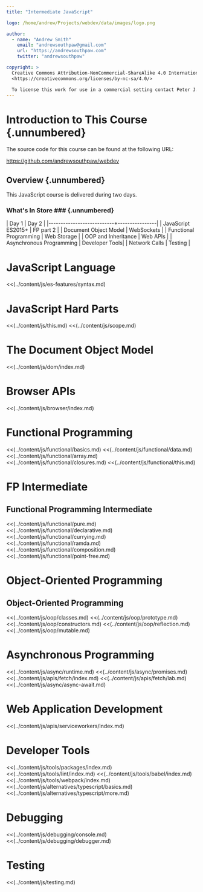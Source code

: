 ```yaml
---
title: "Intermediate JavaScript"

logo: /home/andrew/Projects/webdev/data/images/logo.png

author:
  - name: "Andrew Smith"
    email: "andrewsouthpaw@gmail.com"
    url: "https://andrewsouthpaw.com"
    twitter: "andrewsouthpaw"

copyright: >
  Creative Commons Attribution-NonCommercial-ShareAlike 4.0 International Public License:
  <https://creativecommons.org/licenses/by-nc-sa/4.0/>

  To license this work for use in a commercial setting contact Peter J. Jones.
---
```


Introduction to This Course {.unnumbered}
=========================================

The source code for this course can be found at the following URL:

<https://github.com/andrewsouthpaw/webdev>

Overview {.unnumbered}
----------------------

This JavaScript course is delivered during two days.

### What's In Store ### {.unnumbered}

  | Day 1                     | Day 2          |
  |---------------------------+----------------| 
  | JavaScript ES2015+        | FP part 2      | 
  | Document Object Model     | WebSockets     | 
  | Functional Programming    | Web Storage    | 
  | OOP and Inheritance       | Web APIs       | 
  | Asynchronous Programming  | Developer Tools|
  | Network Calls             | Testing        |

<div class="notes">

</div>

# JavaScript Language

<<(../content/js/es-features/syntax.md)

# JavaScript Hard Parts

<<(../content/js/this.md)
<<(../content/js/scope.md)

# The Document Object Model

<<(../content/js/dom/index.md)

# Browser APIs

<<(../content/js/browser/index.md)

# Functional Programming

<<(../content/js/functional/basics.md)
<<(../content/js/functional/data.md)
<<(../content/js/functional/array.md)
<<(../content/js/functional/closures.md)
<<(../content/js/functional/this.md)

# FP Intermediate

## Functional Programming Intermediate

<<(../content/js/functional/pure.md)
<<(../content/js/functional/declarative.md)
<<(../content/js/functional/currying.md)
<<(../content/js/functional/ramda.md)
<<(../content/js/functional/composition.md)
<<(../content/js/functional/point-free.md)

# Object-Oriented Programming

## Object-Oriented Programming

<<(../content/js/oop/classes.md)
<<(../content/js/oop/prototype.md)
<<(../content/js/oop/constructors.md)
<<(../content/js/oop/reflection.md)
<<(../content/js/oop/mutable.md)

# Asynchronous Programming

<<(../content/js/async/runtime.md)
<<(../content/js/async/promises.md)
<<(../content/js/apis/fetch/index.md)
<<(../content/js/apis/fetch/lab.md)
<<(../content/js/async/async-await.md)

# Web Application Development

<<(../content/js/apis/serviceworkers/index.md)

# Developer Tools

<<(../content/js/tools/packages/index.md)
<<(../content/js/tools/lint/index.md)
<<(../content/js/tools/babel/index.md)
<<(../content/js/tools/webpack/index.md)
<<(../content/js/alternatives/typescript/basics.md)
<<(../content/js/alternatives/typescript/more.md)

# Debugging

<<(../content/js/debugging/console.md)
<<(../content/js/debugging/debugger.md)

# Testing

<<(../content/js/testing.md)
